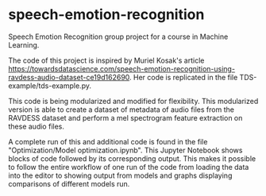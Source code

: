 # speech-emotion-recognition
Speech Emotion Recognition group project for a course in Machine Learning.

The code of this project is inspired by Muriel Kosak's article https://towardsdatascience.com/speech-emotion-recognition-using-ravdess-audio-dataset-ce19d162690.
Her code is replicated in the file TDS-example/tds-example.py.

This code is being modularized and modified for flexibility. 
This modularized version is able to create a dataset of metadata of audio files from the RAVDESS dataset and perform a mel spectrogram feature extraction on these audio files.


A complete run of this and additional code is found in the file "Optimization/Model optimization.ipynb". This Jupyter Notebook shows blocks of code followed by its corresponding output. This makes it possible to follow the entire workflow of one run of the code from loading the data into the editor to showing output from models and graphs displaying comparisons of different models run.
